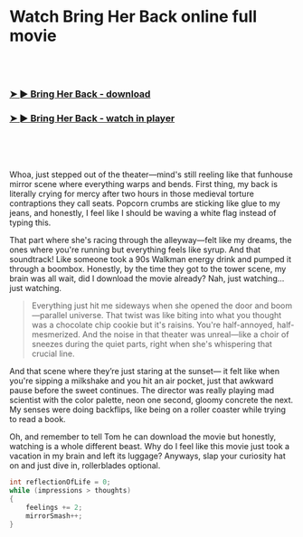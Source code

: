 <h1>Watch Bring Her Back online full movie</h1>


<br><br>

<h3><a href="https://Russells-ofacthinpy1970.github.io/syvlyujyqp/">➤ ► Bring Her Back - download</a></h3> 
<h3><a href="https://Russells-ofacthinpy1970.github.io/syvlyujyqp/">➤ ► Bring Her Back - watch in player</a></h3>


<br><br><br>


Whoa, just stepped out of the theater—mind's still reeling like that funhouse mirror scene where everything warps and bends. First thing, my back is literally crying for mercy after two hours in those medieval torture contraptions they call seats. Popcorn crumbs are sticking like glue to my jeans, and honestly, I feel like I should be waving a white flag instead of typing this.

That part where she's racing through the alleyway—felt like my dreams, the ones where you're running but everything feels like syrup. And that soundtrack! Like someone took a 90s Walkman energy drink and pumped it through a boombox. Honestly, by the time they got to the tower scene, my brain was all wait, did I download the movie already? Nah, just watching... just watching.

> Everything just hit me sideways when she opened the door and boom—parallel universe. That twist was like biting into what you thought was a chocolate chip cookie but it's raisins. You're half-annoyed, half-mesmerized. And the noise in that theater was unreal—like a choir of sneezes during the quiet parts, right when she's whispering that crucial line.

And that scene where they’re just staring at the sunset— it felt like when you're sipping a milkshake and you hit an air pocket, just that awkward pause before the sweet continues. The director was really playing mad scientist with the color palette, neon one second, gloomy concrete the next. My senses were doing backflips, like being on a roller coaster while trying to read a book.

Oh, and remember to tell Tom he can download the movie but honestly, watching is a whole different beast. Why do I feel like this movie just took a vacation in my brain and left its luggage? Anyways, slap your curiosity hat on and just dive in, rollerblades optional.

```csharp
int reflectionOfLife = 0;
while (impressions > thoughts)
{
    feelings += 2;
    mirrorSmash++;
}
```
